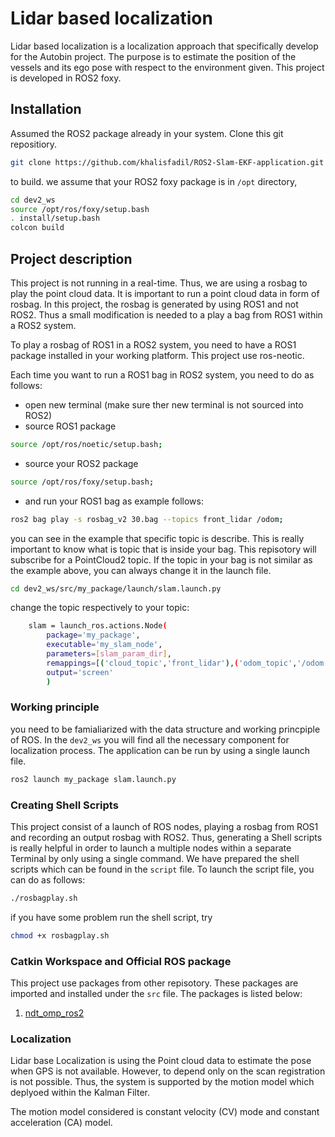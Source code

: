 # Lidar based localization

Lidar based localization is a localization approach that specifically develop for the Autobin project. The purpose is to estimate the position of the vessels and its ego pose with respect to the environment given. This project is developed in ROS2 foxy.

## Installation

Assumed the ROS2 package already in your system. Clone this git repositiory.

```bash
git clone https://github.com/khalisfadil/ROS2-Slam-EKF-application.git
```
to build. we assume that your ROS2 foxy package is in ```/opt``` directory,
```bash
cd dev2_ws
source /opt/ros/foxy/setup.bash
. install/setup.bash
colcon build
```


## Project description
This project is not running in a real-time. Thus, we are using a rosbag to play the point cloud data. It is important to run a point cloud data in form of rosbag. In this project, the rosbag is generated by using ROS1 and not ROS2. Thus a small modification is needed to a play a bag from ROS1 within a ROS2 system. 

To play a rosbag of ROS1 in a ROS2 system, you need to have a ROS1 package installed in your working platform. This project use ros-neotic. 

Each time you want to run a ROS1 bag in ROS2 system, you need to do as follows:
- open new terminal (make sure ther new terminal is not sourced into ROS2)
- source ROS1 package
```bash
source /opt/ros/noetic/setup.bash;
```
- source  your ROS2 package
```bash
source /opt/ros/foxy/setup.bash;
```
- and run your ROS1 bag as example follows:
```bash
ros2 bag play -s rosbag_v2 30.bag --topics front_lidar /odom;
```
you can see in the example that specific topic is describe. This is really important to know what is topic that is inside your bag. This repisotory will subscribe for a PointCloud2 topic. If the topic in your bag is not similar as the example above, you can always change it in the launch file.
```bash
cd dev2_ws/src/my_package/launch/slam.launch.py
```
change the topic respectively to your topic:
```bash
    slam = launch_ros.actions.Node(
        package='my_package',
        executable='my_slam_node',
        parameters=[slam_param_dir],
        remappings=[('cloud_topic','front_lidar'),('odom_topic','/odom')],
        output='screen'
        )
```
### Working principle
you need to be famialiarized with the data structure and working princpiple of ROS. In the ```dev2_ws``` you will find all the necessary component for localization process. The application can be run by using a single launch file.
```bash
ros2 launch my_package slam.launch.py
```
### Creating Shell Scripts

This project consist of a launch of ROS  nodes, playing a rosbag from ROS1 and recording an output rosbag with ROS2. Thus, generating a Shell scripts is really helpful in order to launch a multiple nodes within a separate Terminal by only using a single command. We have prepared the shell scripts which can be found in the  ```script``` file. To launch the script file, you can do as follows:
```bash
./rosbagplay.sh
```
if you have some problem run the shell script, try
```bash
chmod +x rosbagplay.sh
```
### Catkin Workspace and Official ROS package

This project use packages from other repisotory. These packages are imported and installed under the ```src``` file. The packages is listed below:

1. [ndt_omp_ros2](https://github.com/ros-perception/slam_gmapping)


### Localization

Lidar base Localization is using the Point cloud data to estimate the pose when GPS is not available. However, to depend only on the scan registration is not possible. Thus, the system is supported by the motion model which deplyoed within the Kalman Filter. 

The motion model considered is constant velocity (CV) mode and constant acceleration (CA) model. 

